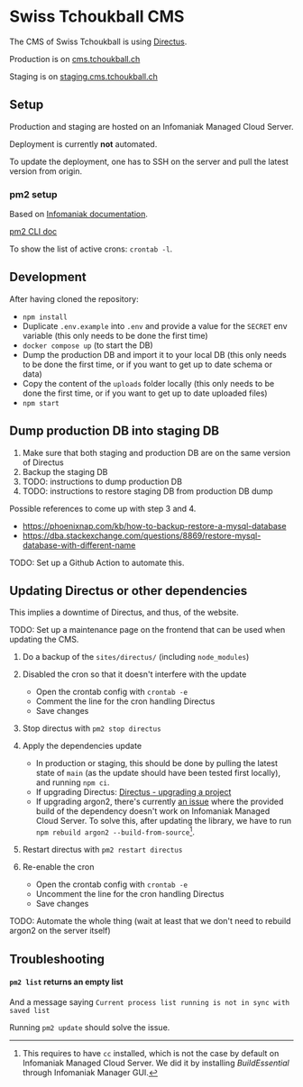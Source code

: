# Swiss Tchoukball CMS

The CMS of Swiss Tchoukball is using [Directus](https://directus.io).

Production is on [cms.tchoukball.ch](https://cms.tchoukball.ch)

Staging is on [staging.cms.tchoukball.ch](https://staging.cms.tchoukball.ch)

## Setup

Production and staging are hosted on an Infomaniak Managed Cloud Server.

Deployment is currently **not** automated.

To update the deployment, one has to SSH on the server and pull the latest version from origin.

### pm2 setup

Based on [Infomaniak documentation](https://www.infomaniak.com/fr/support/faq/2201/serveur-cloud-application-nodejs-fonctionnement-permanent).

[pm2 CLI doc](https://pm2.io/docs/runtime/reference/pm2-cli/)

To show the list of active crons: `crontab -l`.

## Development

After having cloned the repository:

- `npm install`
- Duplicate `.env.example` into `.env` and provide a value for the `SECRET` env variable (this only needs to be done the first time)
- `docker compose up` (to start the DB)
- Dump the production DB and import it to your local DB (this only needs to be done the first time, or if you want to get up to date schema or data)
- Copy the content of the `uploads` folder locally (this only needs to be done the first time, or if you want to get up to date uploaded files)
- `npm start`

## Dump production DB into staging DB

1. Make sure that both staging and production DB are on the same version of Directus
2. Backup the staging DB
3. TODO: instructions to dump production DB
4. TODO: instructions to restore staging DB from production DB dump

Possible references to come up with step 3 and 4.

- https://phoenixnap.com/kb/how-to-backup-restore-a-mysql-database
- https://dba.stackexchange.com/questions/8869/restore-mysql-database-with-different-name

TODO: Set up a Github Action to automate this.

## Updating Directus or other dependencies

This implies a downtime of Directus, and thus, of the website.

TODO: Set up a maintenance page on the frontend that can be used when updating the CMS.

1. Do a backup of the `sites/directus/` (including `node_modules`)

2. Disabled the cron so that it doesn't interfere with the update
   - Open the crontab config with `crontab -e`
   - Comment the line for the cron handling Directus
   - Save changes
3. Stop directus with `pm2 stop directus`

4. Apply the dependencies update
   - In production or staging, this should be done by pulling the latest state of `main` (as the update should have been tested first locally), and running `npm ci`.
   - If upgrading Directus: [Directus - upgrading a project](https://docs.directus.io/configuration/upgrades-migrations/#upgrading-updating-a-project)
   - If upgrading argon2, there's currently [an issue](https://github.com/ranisalt/node-argon2/issues/276) where the provided build of the dependency doesn't work on Infomaniak Managed Cloud Server. To solve this, after updating the library, we have to run `npm rebuild argon2 --build-from-source`[^1].
5. Restart directus with `pm2 restart directus`

6. Re-enable the cron
   - Open the crontab config with `crontab -e`
   - Uncomment the line for the cron handling Directus
   - Save changes

TODO: Automate the whole thing (wait at least that we don't need to rebuild argon2 on the server itself)

## Troubleshooting

#### `pm2 list` returns an empty list

And a message saying `Current process list running is not in sync with saved list`

Running `pm2 update` should solve the issue.

[^1]: This requires to have `cc` installed, which is not the case by default on Infomaniak Managed Cloud Server. We did it by installing _BuildEssential_ through Infomaniak Manager GUI.
